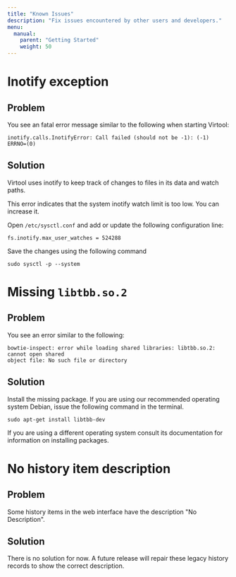 ```yaml
---
title: "Known Issues"
description: "Fix issues encountered by other users and developers."
menu:
  manual:
    parent: "Getting Started"
    weight: 50
---
```


# Inotify exception

## Problem

You see an fatal error message similar to the following when starting Virtool:

```term
inotify.calls.InotifyError: Call failed (should not be -1): (-1) ERRNO=(0)
```

## Solution

Virtool uses inotify to keep track of changes to files in its data and watch paths.

This error indicates that the system inotify watch limit is too low. You can increase it.

Open `/etc/sysctl.conf` and add or update the following configuration line:

```term
fs.inotify.max_user_watches = 524288
```

Save the changes using the following command

```term
sudo sysctl -p --system
```

# Missing `libtbb.so.2`

## Problem

You see an error similar to the following:

```term
bowtie-inspect: error while loading shared libraries: libtbb.so.2: cannot open shared
object file: No such file or directory
```

## Solution

Install the missing package. If you are using our recommended operating system Debian, issue the following command in the terminal.

```term
sudo apt-get install libtbb-dev
```

If you are using a different operating system consult its documentation for information on installing packages.

# No history item description

## Problem

Some history items in the web interface have the description "No Description".

## Solution

There is no solution for now. A future release will repair these legacy history records to show the correct description.
